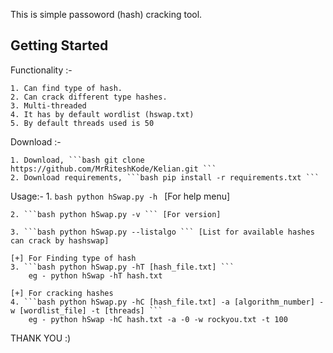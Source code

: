 This is simple passoword (hash) cracking tool.

## Getting Started

Functionality :-

    1. Can find type of hash.
    2. Can crack different type hashes.
    3. Multi-threaded
    4. It has by default wordlist (hswap.txt)
    5. By default threads used is 50

Download :-

    1. Download, ```bash git clone https://github.com/MrRiteshKode/Kelian.git ```
    2. Download requirements, ```bash pip install -r requirements.txt ```

Usage:-
    1. ```bash python hSwap.py -h ``` [For help menu]

    2. ```bash python hSwap.py -v ``` [For version]

    3. ```bash python hSwap.py --listalgo ``` [List for available hashes can crack by hashswap]

    [+] For Finding type of hash
    3. ```bash python hSwap.py -hT [hash_file.txt] ```
        eg - python hSwap -hT hash.txt

    [+] For cracking hashes
    4. ```bash python hSwap.py -hC [hash_file.txt] -a [algorithm_number] -w [wordlist_file] -t [threads] ```
        eg - python hSwap -hC hash.txt -a -0 -w rockyou.txt -t 100

THANK YOU :)
